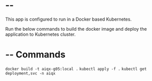 # -- 
This app is configured to run in a Docker based Kubernetes.

Run the below commands to build the docker image and deploy the application to Kubernetes cluster.

# -- Commands
`docker build -t aiqx-g05:local .`
`kubectl apply -f .`
`kubectl get deployment,svc -n aiqx`